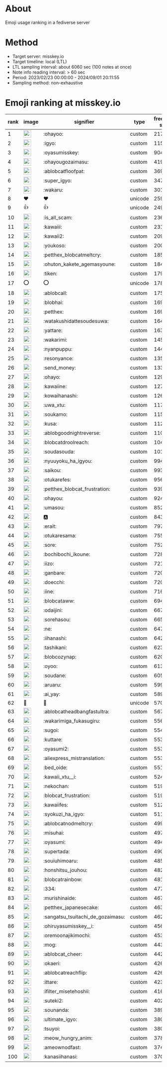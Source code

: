 # About
Emoji usage ranking in a fediverse server

# Method
- Target server: misskey.io
- Target timeline: local (LTL)
- LTL sampling interval: about 6060 sec (100 notes at once)
- Note info reading interval: > 60 sec
- Period: 2023/02/23 00:00:00 - 2024/09/01 20:11:55 
- Sampling method: non-exhaustive

# Emoji ranking at misskey.io

|rank|image|signifier|type|frequency score|
|----|----|----|----|----|
|1|<img height="24" src="https://misskey.io/emoji/ohayoo.webp">|:ohayoo:|custom|217359|
|2|<img height="24" src="https://misskey.io/emoji/igyo.webp">|:igyo:|custom|115528|
|3|<img height="24" src="https://misskey.io/emoji/oyasumisskey.webp">|:oyasumisskey:|custom|90434|
|4|<img height="24" src="https://misskey.io/emoji/ohayougozaimasu.webp">|:ohayougozaimasu:|custom|41969|
|5|<img height="24" src="https://misskey.io/emoji/ablobcatfloofpat.webp">|:ablobcatfloofpat:|custom|36947|
|6|<img height="24" src="https://misskey.io/emoji/super_igyo.webp">|:super_igyo:|custom|34769|
|7|<img height="24" src="https://misskey.io/emoji/wakaru.webp">|:wakaru:|custom|30149|
|8|❤|❤|unicode|25939|
|9|👍|👍|unicode|24946|
|10|<img height="24" src="https://misskey.io/emoji/is_all_scam.webp">|:is_all_scam:|custom|23603|
|11|<img height="24" src="https://misskey.io/emoji/kawaiii.webp">|:kawaiii:|custom|23198|
|12|<img height="24" src="https://misskey.io/emoji/kawaii2.webp">|:kawaii2:|custom|20973|
|13|<img height="24" src="https://misskey.io/emoji/youkoso.webp">|:youkoso:|custom|20079|
|14|<img height="24" src="https://misskey.io/emoji/petthex_blobcatmeltcry.webp">|:petthex_blobcatmeltcry:|custom|18535|
|15|<img height="24" src="https://misskey.io/emoji/ohuton_kakete_agemasyoune.webp">|:ohuton_kakete_agemasyoune:|custom|18432|
|16|<img height="24" src="https://misskey.io/emoji/tiken.webp">|:tiken:|custom|17942|
|17|⭕|⭕|unicode|17867|
|18|<img height="24" src="https://misskey.io/emoji/ablobcall.webp">|:ablobcall:|custom|17582|
|19|<img height="24" src="https://misskey.io/emoji/blobhai.webp">|:blobhai:|custom|16997|
|20|<img height="24" src="https://misskey.io/emoji/petthex.webp">|:petthex:|custom|16957|
|21|<img height="24" src="https://misskey.io/emoji/watakushidattesoudesuwa.webp">|:watakushidattesoudesuwa:|custom|16471|
|22|<img height="24" src="https://misskey.io/emoji/yattare.webp">|:yattare:|custom|16301|
|23|<img height="24" src="https://misskey.io/emoji/wakarimi.webp">|:wakarimi:|custom|14507|
|24|<img height="24" src="https://misskey.io/emoji/nyanpuppu.webp">|:nyanpuppu:|custom|14414|
|25|<img height="24" src="https://misskey.io/emoji/resonyance.webp">|:resonyance:|custom|13583|
|26|<img height="24" src="https://misskey.io/emoji/send_money.webp">|:send_money:|custom|13319|
|27|<img height="24" src="https://misskey.io/emoji/ohayo.webp">|:ohayo:|custom|12955|
|28|<img height="24" src="https://misskey.io/emoji/kawaiine.webp">|:kawaiine:|custom|12731|
|29|<img height="24" src="https://misskey.io/emoji/kowaihanashi.webp">|:kowaihanashi:|custom|12695|
|30|<img height="24" src="https://misskey.io/emoji/uwa_xtu.webp">|:uwa_xtu:|custom|11732|
|31|<img height="24" src="https://misskey.io/emoji/soukamo.webp">|:soukamo:|custom|11545|
|32|<img height="24" src="https://misskey.io/emoji/kusa.webp">|:kusa:|custom|11252|
|33|<img height="24" src="https://misskey.io/emoji/ablobgoodnightreverse.webp">|:ablobgoodnightreverse:|custom|11009|
|34|<img height="24" src="https://misskey.io/emoji/blobcatdroolreach.webp">|:blobcatdroolreach:|custom|10446|
|35|<img height="24" src="https://misskey.io/emoji/soudasouda.webp">|:soudasouda:|custom|10140|
|36|<img height="24" src="https://misskey.io/emoji/nyuuyoku_ha_igyou.webp">|:nyuuyoku_ha_igyou:|custom|9941|
|37|<img height="24" src="https://misskey.io/emoji/saikou.webp">|:saikou:|custom|9936|
|38|<img height="24" src="https://misskey.io/emoji/otukarefes.webp">|:otukarefes:|custom|9562|
|39|<img height="24" src="https://misskey.io/emoji/petthex_blobcat_frustration.webp">|:petthex_blobcat_frustration:|custom|9394|
|40|<img height="24" src="https://misskey.io/emoji/ohayou.webp">|:ohayou:|custom|9244|
|41|<img height="24" src="https://misskey.io/emoji/umasou.webp">|:umasou:|custom|8525|
|42|<img height="24" src="https://misskey.io/emoji/a.webp">|:a:|custom|8438|
|43|<img height="24" src="https://misskey.io/emoji/erait.webp">|:erait:|custom|7970|
|44|<img height="24" src="https://misskey.io/emoji/otukaresama.webp">|:otukaresama:|custom|7555|
|45|<img height="24" src="https://misskey.io/emoji/sore.webp">|:sore:|custom|7529|
|46|<img height="24" src="https://misskey.io/emoji/bochibochi_ikoune.webp">|:bochibochi_ikoune:|custom|7284|
|47|<img height="24" src="https://misskey.io/emoji/iizo.webp">|:iizo:|custom|7215|
|48|<img height="24" src="https://misskey.io/emoji/ganbare.webp">|:ganbare:|custom|7209|
|49|<img height="24" src="https://misskey.io/emoji/doecchi.webp">|:doecchi:|custom|7200|
|50|<img height="24" src="https://misskey.io/emoji/iine.webp">|:iine:|custom|7168|
|51|<img height="24" src="https://misskey.io/emoji/blobcataww.webp">|:blobcataww:|custom|6949|
|52|<img height="24" src="https://misskey.io/emoji/odaijini.webp">|:odaijini:|custom|6671|
|53|<img height="24" src="https://misskey.io/emoji/sorehasou.webp">|:sorehasou:|custom|6656|
|54|<img height="24" src="https://misskey.io/emoji/ne.webp">|:ne:|custom|6472|
|55|<img height="24" src="https://misskey.io/emoji/iihanashi.webp">|:iihanashi:|custom|6429|
|56|<img height="24" src="https://misskey.io/emoji/tashikani.webp">|:tashikani:|custom|6235|
|57|<img height="24" src="https://misskey.io/emoji/blobcozynap.webp">|:blobcozynap:|custom|6208|
|58|<img height="24" src="https://misskey.io/emoji/oyoo.webp">|:oyoo:|custom|6134|
|59|<img height="24" src="https://misskey.io/emoji/soudane.webp">|:soudane:|custom|6052|
|60|<img height="24" src="https://misskey.io/emoji/aruaru.webp">|:aruaru:|custom|5996|
|61|<img height="24" src="https://misskey.io/emoji/ai_yay.webp">|:ai_yay:|custom|5895|
|62|🎉|🎉|unicode|5707|
|63|<img height="24" src="https://misskey.io/emoji/ablobcatheadbangfastultra.webp">|:ablobcatheadbangfastultra:|custom|5674|
|64|<img height="24" src="https://misskey.io/emoji/wakarimiga_fukasugiru.webp">|:wakarimiga_fukasugiru:|custom|5562|
|65|<img height="24" src="https://misskey.io/emoji/sugoi.webp">|:sugoi:|custom|5549|
|66|<img height="24" src="https://misskey.io/emoji/kuttare.webp">|:kuttare:|custom|5539|
|67|<img height="24" src="https://misskey.io/emoji/oyasumi2.webp">|:oyasumi2:|custom|5533|
|68|<img height="24" src="https://misskey.io/emoji/aliexpress_mistranslation.webp">|:aliexpress_mistranslation:|custom|5531|
|69|<img height="24" src="https://misskey.io/emoji/bed_oide.webp">|:bed_oide:|custom|5511|
|70|<img height="24" src="https://misskey.io/emoji/kawaii_xtu__i.webp">|:kawaii_xtu__i:|custom|5240|
|71|<img height="24" src="https://misskey.io/emoji/nekochan.webp">|:nekochan:|custom|5194|
|72|<img height="24" src="https://misskey.io/emoji/blobcat_frustration.webp">|:blobcat_frustration:|custom|5190|
|73|<img height="24" src="https://misskey.io/emoji/kawaiifes.webp">|:kawaiifes:|custom|5124|
|74|<img height="24" src="https://misskey.io/emoji/syokuzi_ha_igyo.webp">|:syokuzi_ha_igyo:|custom|5112|
|75|<img height="24" src="https://misskey.io/emoji/ablobcatnodmeltcry.webp">|:ablobcatnodmeltcry:|custom|4994|
|76|<img height="24" src="https://misskey.io/emoji/misuhai.webp">|:misuhai:|custom|4977|
|77|<img height="24" src="https://misskey.io/emoji/oyasumi.webp">|:oyasumi:|custom|4947|
|78|<img height="24" src="https://misskey.io/emoji/supertada.webp">|:supertada:|custom|4909|
|79|<img height="24" src="https://misskey.io/emoji/souiuhimoaru.webp">|:souiuhimoaru:|custom|4859|
|80|<img height="24" src="https://misskey.io/emoji/honshitsu_jouhou.webp">|:honshitsu_jouhou:|custom|4826|
|81|<img height="24" src="https://misskey.io/emoji/blobcatrainbow.webp">|:blobcatrainbow:|custom|4815|
|82|<img height="24" src="https://misskey.io/emoji/334.webp">|:334:|custom|4779|
|83|<img height="24" src="https://misskey.io/emoji/murishinaide.webp">|:murishinaide:|custom|4677|
|84|<img height="24" src="https://misskey.io/emoji/petthex_japanesecake.webp">|:petthex_japanesecake:|custom|4639|
|85|<img height="24" src="https://misskey.io/emoji/sangatsu_tsuitachi_de_gozaimasu.webp">|:sangatsu_tsuitachi_de_gozaimasu:|custom|4624|
|86|<img height="24" src="https://misskey.io/emoji/ohiruyasumisskey__i.webp">|:ohiruyasumisskey__i:|custom|4560|
|87|<img height="24" src="https://misskey.io/emoji/oremoonajikimochi.webp">|:oremoonajikimochi:|custom|4539|
|88|<img height="24" src="https://misskey.io/emoji/mog.webp">|:mog:|custom|4436|
|89|<img height="24" src="https://misskey.io/emoji/ablobcat_cheer.webp">|:ablobcat_cheer:|custom|4424|
|90|<img height="24" src="https://misskey.io/emoji/okaeri.webp">|:okaeri:|custom|4269|
|91|<img height="24" src="https://misskey.io/emoji/ablobcatreachflip.webp">|:ablobcatreachflip:|custom|4268|
|92|<img height="24" src="https://misskey.io/emoji/ittare.webp">|:ittare:|custom|4236|
|93|<img height="24" src="https://misskey.io/emoji/ifilter_misetehoshii.webp">|:ifilter_misetehoshii:|custom|4168|
|94|<img height="24" src="https://misskey.io/emoji/suteki2.webp">|:suteki2:|custom|4028|
|95|<img height="24" src="https://misskey.io/emoji/sounanda.webp">|:sounanda:|custom|3893|
|96|<img height="24" src="https://misskey.io/emoji/ultimate_igyo.webp">|:ultimate_igyo:|custom|3807|
|97|<img height="24" src="https://misskey.io/emoji/tsuyoi.webp">|:tsuyoi:|custom|3803|
|98|<img height="24" src="https://misskey.io/emoji/meow_hungry_anim.webp">|:meow_hungry_anim:|custom|3789|
|99|<img height="24" src="https://misskey.io/emoji/ameownodfast.webp">|:ameownodfast:|custom|3743|
|100|<img height="24" src="https://misskey.io/emoji/kanasiihanasi.webp">|:kanasiihanasi:|custom|3706|

